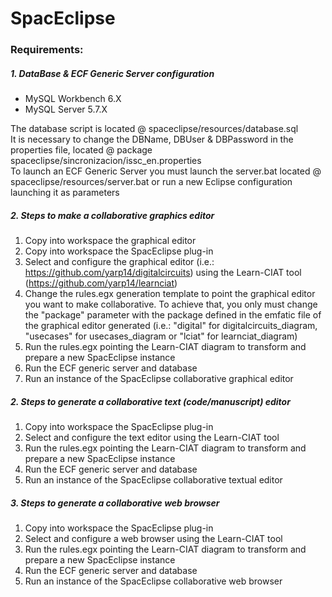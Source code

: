 # SpacEclipse

### Requirements:

##### 1. DataBase & ECF Generic Server configuration

- MySQL Workbench 6.X<br/>
- MySQL Server 5.7.X

The database script is located @ spaceclipse/resources/database.sql<br/>It is necessary to change the DBName, DBUser & DBPassword in the properties file, located @ package spaceclipse/sincronizacion/issc_en.properties<br/>To launch an ECF Generic Server you must launch the server.bat located @ spaceclipse/resources/server.bat or run a new Eclipse configuration launching it as parameters

##### 2. Steps to make a collaborative graphics editor

1. Copy into workspace the graphical editor
2. Copy into workspace the SpacEclipse plug-in
3. Select and configure the graphical editor (i.e.: https://github.com/yarp14/digitalcircuits) using the Learn-CIAT tool (https://github.com/yarp14/learnciat)
4. Change the rules.egx generation template to point the graphical editor you want to make collaborative. To achieve that, you only must change the "package" parameter with the package defined in the emfatic file of the graphical editor generated (i.e.: "digital" for digitalcircuits_diagram, "usecases" for usecases_diagram or "lciat" for learnciat_diagram)
5. Run the rules.egx pointing the Learn-CIAT diagram to transform and prepare a new SpacEclipse instance
6. Run the ECF generic server and database
7. Run an instance of the SpacEclipse collaborative graphical editor

##### 2. Steps to generate a collaborative text (code/manuscript) editor

1. Copy into workspace the SpacEclipse plug-in
2. Select and configure the text editor using the Learn-CIAT tool
3. Run the rules.egx pointing the Learn-CIAT diagram to transform and prepare a new SpacEclipse instance
4. Run the ECF generic server and database
5. Run an instance of the SpacEclipse collaborative textual editor

##### 3. Steps to generate a collaborative web browser

1. Copy into workspace the SpacEclipse plug-in
2. Select and configure a web browser using the Learn-CIAT tool
3. Run the rules.egx pointing the Learn-CIAT diagram to transform and prepare a new SpacEclipse instance
4. Run the ECF generic server and database
5. Run an instance of the SpacEclipse collaborative web browser
